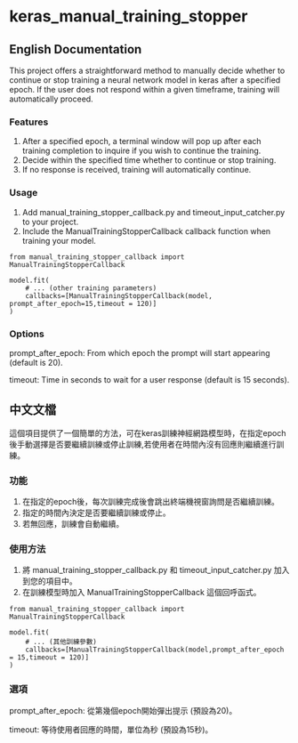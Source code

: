 # keras_manual_training_stopper


## English Documentation

This project offers a straightforward method to manually decide whether to continue or stop training a neural network model in keras after a specified epoch. If the user does not respond within a given timeframe, training will automatically proceed.

### Features

1. After a specified epoch, a terminal window will pop up after each training completion to inquire if you wish to continue the training.
2. Decide within the specified time whether to continue or stop training.
3. If no response is received, training will automatically continue.

### Usage

1. Add manual_training_stopper_callback.py and timeout_input_catcher.py to your project.
2. Include the ManualTrainingStopperCallback callback function when training your model.

```python=
from manual_training_stopper_callback import ManualTrainingStopperCallback

model.fit(
    # ... (other training parameters)
    callbacks=[ManualTrainingStopperCallback(model, prompt_after_epoch=15,timeout = 120)]
)
```

### Options

prompt_after_epoch: From which epoch the prompt will start appearing (default is 20).

timeout: Time in seconds to wait for a user response (default is 15 seconds).


## 中文文檔

這個項目提供了一個簡單的方法，可在keras訓練神經網路模型時，在指定epoch後手動選擇是否要繼續訓練或停止訓練,若使用者在時間內沒有回應則繼續進行訓練。

### 功能

1. 在指定的epoch後，每次訓練完成後會跳出終端機視窗詢問是否繼續訓練。
2. 指定的時間內決定是否要繼續訓練或停止。
3. 若無回應，訓練會自動繼續。


### 使用方法

1. 將 manual_training_stopper_callback.py 和 timeout_input_catcher.py 加入到您的項目中。
2. 在訓練模型時加入 ManualTrainingStopperCallback 這個回呼函式。

```python=
from manual_training_stopper_callback import ManualTrainingStopperCallback

model.fit(
    # ... (其他訓練參數)
    callbacks=[ManualTrainingStopperCallback(model,prompt_after_epoch = 15,timeout = 120)]
)
```

### 選項

prompt_after_epoch: 從第幾個epoch開始彈出提示 (預設為20)。

timeout: 等待使用者回應的時間，單位為秒 (預設為15秒)。